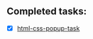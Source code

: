 ## Completed tasks:

- [X] [html-css-popup-task](https://github.com/andrewklmn/andrewklmn.github.io/tree/master/html-css-popup) 
